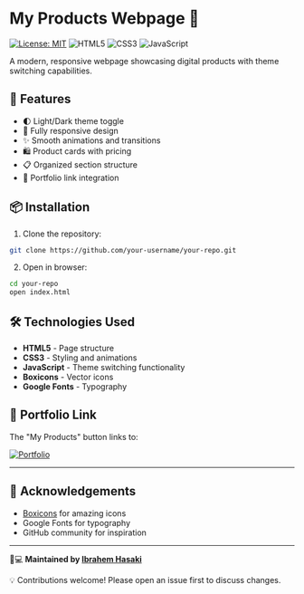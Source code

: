 # My Products Webpage 🌟

[![License: MIT](https://img.shields.io/badge/License-MIT-blue.svg)](https://opensource.org/licenses/MIT)
![HTML5](https://img.shields.io/badge/HTML5-E34F26?logo=html5&logoColor=white)
![CSS3](https://img.shields.io/badge/CSS3-1572B6?logo=css3&logoColor=white)
![JavaScript](https://img.shields.io/badge/JavaScript-F7DF1E?logo=javascript&logoColor=black)

A modern, responsive webpage showcasing digital products with theme switching capabilities.

## 🚀 Features

- 🌓 Light/Dark theme toggle
- 📱 Fully responsive design
- ✨ Smooth animations and transitions
- 🛍️ Product cards with pricing
- 📋 Organized section structure
- 🔗 Portfolio link integration

## 📦 Installation

1. Clone the repository:
```bash
git clone https://github.com/your-username/your-repo.git
```

2. Open in browser:

```bash
cd your-repo
open index.html
```

## 🛠️ Technologies Used

- **HTML5** - Page structure
- **CSS3** - Styling and animations
- **JavaScript** - Theme switching functionality
- **Boxicons** - Vector icons
- **Google Fonts** - Typography

## 🔗 Portfolio Link

The "My Products" button links to:  

[![Portfolio](https://img.shields.io/badge/Portfolio-%23000000.svg?style=for-the-badge&logo=github&logoColor=white)](https://github.com/ibrah5em/Me)


---

## 🙏 Acknowledgements

- [Boxicons](https://boxicons.com/) for amazing icons
- Google Fonts for typography
- GitHub community for inspiration

---

👨💻 **Maintained by [Ibrahem Hasaki](https://github.com/ibrah5em)**  

💡 Contributions welcome! Please open an issue first to discuss changes.

